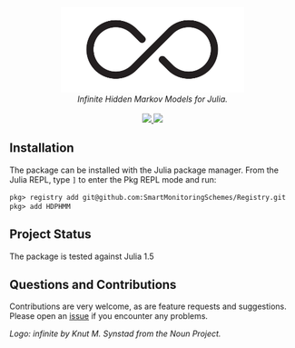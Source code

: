 <p align="center">
  <img src="/docs/src/assets/logo.png" height="150"><br/>
  <i>Infinite Hidden Markov Models for Julia.</i><br/><br/>
  <a href="https://github.com/SmartMonitoringSchemes/HDPHMM.jl/actions">
    <img src="https://github.com/SmartMonitoringSchemes/HDPHMM.jl/workflows/CI/badge.svg">
  </a>
  <a href="https://codecov.io/gh/SmartMonitoringSchemes/HDPHMM.jl">
    <img src="https://codecov.io/gh/SmartMonitoringSchemes/HDPHMM.jl/branch/master/graph/badge.svg?token=ufprqw9fEt">
  </a>
</p>

## Installation

The package can be installed with the Julia package manager.
From the Julia REPL, type `]` to enter the Pkg REPL mode and run:

```
pkg> registry add git@github.com:SmartMonitoringSchemes/Registry.git
pkg> add HDPHMM
```

## Project Status

The package is tested against Julia 1.5  

## Questions and Contributions

Contributions are very welcome, as are feature requests and suggestions.
Please open an [issue][issues-url] if you encounter any problems.

*Logo: infinite by Knut M. Synstad from the Noun Project.*

[issues-url]: https://github.com/SmartMonitoringSchemes/HDPHMM.jl/issues
